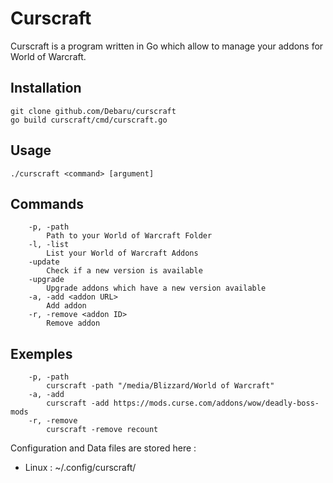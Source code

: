 # Curscraft

Curscraft is a program written in Go which allow to manage your addons for World of Warcraft.

## Installation

    git clone github.com/Debaru/curscraft
    go build curscraft/cmd/curscraft.go

## Usage
    ./curscraft <command> [argument]

 ## Commands
    	-p, -path
    		Path to your World of Warcraft Folder
    	-l, -list
    		List your World of Warcraft Addons
    	-update
    		Check if a new version is available
    	-upgrade
    		Upgrade addons which have a new version available
    	-a, -add <addon URL>
    		Add addon
    	-r, -remove <addon ID>
    		Remove addon


## Exemples
    	-p, -path
    		curscraft -path "/media/Blizzard/World of Warcraft"
    	-a, -add
    		curscraft -add https://mods.curse.com/addons/wow/deadly-boss-mods
    	-r, -remove
    		curscraft -remove recount

Configuration and Data files are stored here :
* Linux : ~/.config/curscraft/
